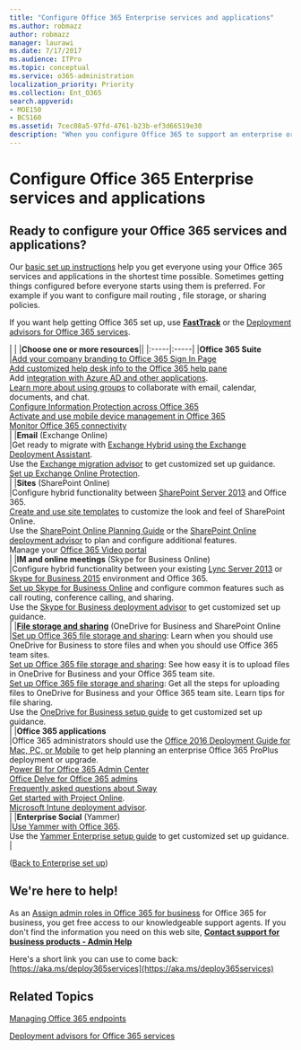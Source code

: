```yaml
---
title: "Configure Office 365 Enterprise services and applications"
ms.author: robmazz
author: robmazz
manager: laurawi
ms.date: 7/17/2017
ms.audience: ITPro
ms.topic: conceptual
ms.service: o365-administration
localization_priority: Priority
ms.collection: Ent_O365
search.appverid:
- MOE150
- BCS160
ms.assetid: 7cec08a5-97fd-4761-b23b-ef3d66519e30
description: "When you configure Office 365 to support an enterprise organization, it's important to plan exactly what steps you want to take, when to perform them, and who will perform them. If you've opted out of FastTrack deployment and aren't finding what you need in our basic deployment steps, this is the place to start."
---
```


# Configure Office 365 Enterprise services and applications

## Ready to configure your Office 365 services and applications?

Our [basic set up instructions](https://support.office.com/article/Set-up-Office-365-for-business-6a3a29a0-e616-4713-99d1-15eda62d04fa) help you get everyone using your Office 365 services and applications in the shortest time possible. Sometimes getting things configured before everyone starts using them is preferred. For example if you want to configure mail routing , file storage, or sharing policies. 
  
If you want help getting Office 365 set up, use **[FastTrack](https://fasttrack.microsoft.com/office)** or the [Deployment advisors for Office 365 services](deployment-advisors-for-office-365.md).
  
|
|
|****Choose one or more resources****||
|:-----|:-----|
|**Office 365 Suite** <br/> |[Add your company branding to Office 365 Sign In Page](https://support.office.com/article/Add-your-company-branding-to-Office-365-Sign-In-Page-a1229cdb-ce19-4da5-90c7-2b9b146aef0a) <br/> [Add customized help desk info to the Office 365 help pane](https://support.office.com/article/Add-customized-help-desk-info-to-the-Office-365-help-pane-9dd9b104-68f7-4d49-9a30-82561c7d79a3) <br/> Add [integration with Azure AD and other applications](https://support.office.com/article/Integrated-Apps-and-Azure-AD-for-Office-365-administrators-cb2250e3-451e-416f-bf4e-363549652c2a).  <br/> [Learn more about using groups](https://support.office.com/Article/Learn-more-about-groups-b565caa1-5c40-40ef-9915-60fdb2d97fa2) to collaborate with email, calendar, documents, and chat.  <br/> [Configure Information Protection across Office 365](https://technet.microsoft.com/library/dn532171.aspx) <br/> [Activate and use mobile device management in Office 365](https://support.office.microsoft.com/article/Manage-mobile-devices-in-Office-365-dd892318-bc44-4eb1-af00-9db5430be3cd) <br/> [Monitor Office 365 connectivity](monitor-connectivity.md) <br/> |
|**Email** (Exchange Online)  <br/> |Get ready to migrate with [Exchange Hybrid using the Exchange Deployment Assistant](https://technet.microsoft.com/en-us/exdeploy2013/Checklist?state=2419-W-AQAIAAAAQAAAAAEAAAAAAAA~).  <br/> Use the [Exchange migration advisor](https://aka.ms/office365setup) to get customized set up guidance.  <br/> [Set up Exchange Online Protection](https://technet.microsoft.com/library/jj723153%28v=exchg.150%29.aspx).  <br/> |
|**Sites** (SharePoint Online)  <br/> |Configure hybrid functionality between [SharePoint Server 2013](https://technet.microsoft.com/library/jj838715) and Office 365.  <br/> [Create and use site templates](https://support.office.com/article/Create-and-use-site-templates-60371B0F-00E0-4C49-A844-34759EBDD989) to customize the look and feel of SharePoint Online.  <br/> Use the [SharePoint Online Planning Guide](https://support.office.com/article/SharePoint-Online-Planning-Guide-for-Office-365-for-business-d5089cdf-3fd2-4230-acbd-20ecda2f9bb8) or the [SharePoint Online deployment advisor](https://aka.ms/spoguidance) to plan and configure additional features.  <br/> Manage your [Office 365 Video portal](https://support.office.com/article/Manage-your-Office-365-Video-portal-c059465b-eba9-44e1-b8c7-8ff7793ff5da) <br/> |
|**IM and online meetings** (Skype for Business Online)  <br/> |Configure hybrid functionality between your existing [Lync Server 2013](https://technet.microsoft.com/library/jj204805) or [Skype for Business 2015](https://technet.microsoft.com/library/jj205403) environment and Office 365.  <br/> [Set up Skype for Business Online](https://support.office.com/article/Set-up-Skype-for-Business-Online-40296968-e779-4259-980b-c2de1c044c6e) and configure common features such as call routing, conference calling, and sharing.  <br/> Use the [Skype for Business deployment advisor](https://aka.ms/skypeguidance) to get customized set up guidance.  <br/> |
|**[File storage and sharing](https://support.office.com/article/Set-up-Office-365-file-storage-and-sharing-7aa9cdc8-2245-4218-81ee-86fa7c35f1de)** (OneDrive for Business and SharePoint Online  <br/> |[Set up Office 365 file storage and sharing](https://support.office.com/article/7aa9cdc8-2245-4218-81ee-86fa7c35f1de#BKMK_WhatDif): Learn when you should use OneDrive for Business to store files and when you should use Office 365 team sites.  <br/> [Set up Office 365 file storage and sharing](https://support.office.com/article/7aa9cdc8-2245-4218-81ee-86fa7c35f1de#BKMK_MoveDocsVideo): See how easy it is to upload files in OneDrive for Business and your Office 365 team site.  <br/> [Set up Office 365 file storage and sharing](https://support.office.com/article/7aa9cdc8-2245-4218-81ee-86fa7c35f1de#BKMK_Store): Get all the steps for uploading files to OneDrive for Business and your Office 365 team site. Learn tips for file sharing.  <br/> Use the [OneDrive for Business setup guide](https://aka.ms/OD4Bguidance) to get customized set up guidance.  <br/> |
|**Office 365 applications** <br/> |Office 365 administrators should use the [Office 2016 Deployment Guide for Mac, PC, or Mobile](https://technet.microsoft.com/library/cc303401%28v=office.16%29.aspx) to get help planning an enterprise Office 365 ProPlus deployment or upgrade.  <br/> [Power BI for Office 365 Admin Center](https://support.office.com/article/Power-BI-for-Office-365-Admin-Center-Help-5e391ecb-500c-47a3-bd0f-a6173b541044) <br/> [Office Delve for Office 365 admins](https://support.office.com/article/Office-Delve-for-Office-365-admins-54f87a42-15a4-44b4-9df0-d36287d9531b) <br/> [Frequently asked questions about Sway](https://support.office.com/article/446380fa-25bf-47b2-996c-e12cb2f9d075) <br/> [Get started with Project Online](https://support.office.com/article/Get-started-with-Project-Online-e3e5f64f-ada5-4f9d-a578-130b2d4e5f11).  <br/> [Microsoft Intune deployment advisor](https://aka.ms/intuneguidance).  <br/> |
|**Enterprise Social** (Yammer)  <br/> |[Use Yammer with Office 365](https://support.office.com/article/Plan-for-Yammer-integration-with-Office-365-4086681f-6de1-4d39-aa72-752b2af1cbd7).  <br/> Use the [Yammer Enterprise setup guide](https://aka.ms/yammerdeploy) to get customized set up guidance.  <br/> |
   
([Back to Enterprise set up](setup-overview-for-enterprises.md))
  
## We're here to help!

As an [Assign admin roles in Office 365 for business](https://support.office.com/article/eac4d046-1afd-4f1a-85fc-8219c79e1504) for Office 365 for business, you get free access to our knowledgeable support agents. If you don't find the information you need on this web site, **[Contact support for business products - Admin Help](https://support.office.com/article/32a17ca7-6fa0-4870-8a8d-e25ba4ccfd4b)**
  
Here's a short link you can use to come back: [https://aka.ms/deploy365services](https://aka.ms/deploy365services)
  
## Related Topics

[Managing Office 365 endpoints](https://support.office.com/article/99cab9d4-ef59-4207-9f2b-3728eb46bf9a)
  
[Deployment advisors for Office 365 services](deployment-advisors-for-office-365.md)
  

